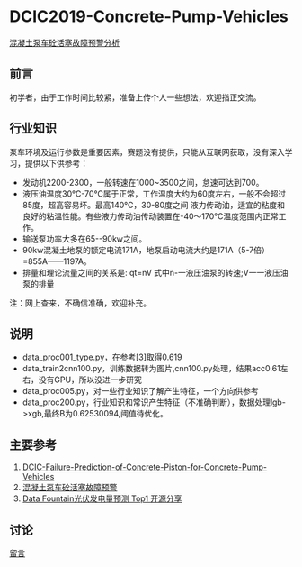 # DCIC2019-Concrete-Pump-Vehicles
[混凝土泵车砼活塞故障预警分析](https://www.datafountain.cn/competitions/336/details/data-evaluation)

## 前言
初学者，由于工作时间比较紧，准备上传个人一些想法，欢迎指正交流。

## 行业知识

泵车环境及运行参数是重要因素，赛题没有提供，只能从互联网获取，没有深入学习，提供以下供参考：
- 发动机2200-2300，一般转速在1000~3500之间，怠速可达到700。
- 液压油温度30℃-70℃属于正常，工作温度大约为60度左右，一般不会超过85度，超高容易坏。最高140℃，30-80度之间 液力传动油，适宜的粘度和良好的粘温性能。有些液力传动油传动装置在-40～170℃温度范围内正常工作。
- 输送泵功率大多在65--90kw之间。
- 90kw混凝土地泵的额定电流171A，地泵启动电流大约是171A（5-7倍）=855A——1197A。
- 排量和理论流量之间的关系是: qt=nV 式中n-一液压油泵的转速;V一一液压油泵的排量

注：网上查来，不确信准确，欢迎补充。

## 说明
- data_proc001_type.py，在参考[3]取得0.619
- data_train2cnn100.py，训练数据转为图片,cnn100.py处理，结果acc0.61左右，没有GPU，所以没进一步研究 
- data_proc005.py，对一些行业知识了解产生特征，一个方向供参考
- data_proc200.py，行业知识和常识产生特征（不准确判断），数据处理lgb->xgb,最终B为0.62530094,阈值待优化。

## 主要参考
1. [DCIC-Failure-Prediction-of-Concrete-Piston-for-Concrete-Pump-Vehicles](https://github.com/jmxhhyx/DCIC-Failure-Prediction-of-Concrete-Piston-for-Concrete-Pump-Vehicles)
2. [混凝土泵车砼活塞故障预警](https://github.com/tianshuaifei/dcic_2019)
3. [Data Fountain光伏发电量预测 Top1 开源分享](https://zhuanlan.zhihu.com/p/44755488?utm_source=qq&utm_medium=social&utm_oi=623925402599559168)

## 讨论
[留言](https://github.com/abanger/DCIC2019-Concrete-Pump-Vehicles/issues)